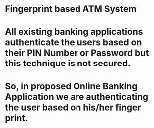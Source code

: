 # Fingerprint based ATM System
# All existing banking applications authenticate the users based on their PIN Number or Password but this technique is not secured.
# So, in proposed Online Banking Application we are authenticating the user based on his/her finger print.
 
